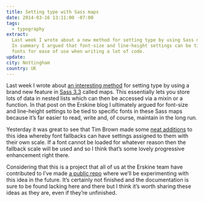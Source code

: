 ```yaml
---
title: Setting type with Sass maps
date: 2014-03-16 13:11:00 -07:00
tags:
  - typography
extract:
  Last week I wrote about a new method for setting type by using Sass maps.
  In summary I argued that font-size and line-height settings can be tied to specific
  fonts for ease of use when writing a lot of code.
update:
city: Nottingham
country: UK
---
```


Last week I wrote about [an interesting method](http://erskinedesign.com/blog/setting-typographic-scale-with-sass-maps/) for setting type by using a brand new feature in [Sass 3.3](http://blog.sass-lang.com/posts/184094-sass-33-is-released) called maps. This essentially lets you store lots of data in nested lists which can then be accessed via a mixin or a function. In that post on the Erskine blog I ultimately argued for font-size and line-height settings to be tied to specific fonts in these Sass maps because it’s far easier to read, write and, of course, maintain in the long run.

Yesterday it was great to see that Tim Brown made some [neat additions](http://codepen.io/timbrown/pen/uqgJj) to this idea whereby font fallbacks can have settings assigned to them with their own scale. If a font cannot be loaded for whatever reason then the fallback scale will be used and so I think that’s some lovely progressive enhancement right there.

Considering that this is a project that all of us at the Erskine team have contributed to I’ve made [a public repo](https://github.com/ultimate-package/tools.font-scale) where we’ll be experimenting with this idea in the future. It’s certainly not finished and the documentation is sure to be found lacking here and there but I think it’s worth sharing these ideas as they are, even if they’re unfinished.
